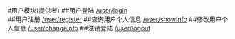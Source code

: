 #用户模块(提供者)
 ##用户登陆 [/user/login](/user/login)   
 ##用户注册 [/user/register](/user/register)
 ##查询用户个人信息 [/user/showInfo](/user/showInfo)
 ##修改用户个人信息 [/user/changeInfo](/user/changeInfo)
 ##注销登陆 [/user/logout](/user/logout)